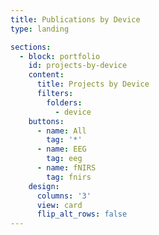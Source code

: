 ```yaml
---
title: Publications by Device
type: landing

sections:
  - block: portfolio
    id: projects-by-device
    content:
      title: Projects by Device
      filters:
        folders:
          - device
    buttons:
      - name: All
        tag: '*'
      - name: EEG
        tag: eeg
      - name: fNIRS
        tag: fnirs
    design:
      columns: '3'
      view: card
      flip_alt_rows: false
---
```

